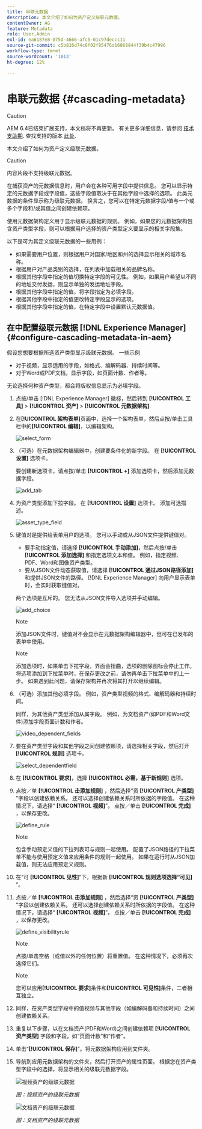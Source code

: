```yaml
---
title: 串联元数据
description: 本文介绍了如何为资产定义级联元数据。
contentOwner: AG
feature: Metadata
role: User,Admin
exl-id: ea6187e8-075d-4666-afc5-01c97deccc11
source-git-commit: c5b816d74c6f02f85476d16868844f39b4c47996
workflow-type: tm+mt
source-wordcount: '1013'
ht-degree: 12%

---
```


# 串联元数据 {#cascading-metadata}

>[!CAUTION]
>
>AEM 6.4已结束扩展支持，本文档将不再更新。 有关更多详细信息，请参阅 [技术支助期](https://helpx.adobe.com/cn/support/programs/eol-matrix.html). 查找支持的版本 [此处](https://experienceleague.adobe.com/docs/).

本文介绍了如何为资产定义级联元数据。

>[!CAUTION]
>
>内容片段不支持级联元数据。

在捕获资产的元数据信息时，用户会在各种可用字段中提供信息。 您可以显示特定的元数据字段或字段值，这些字段值取决于在其他字段中选择的选项。 此类元数据的条件显示称为级联元数据。 换言之，您可以在特定元数据字段/值与一个或多个字段和/或其值之间创建依赖项。

使用元数据架构定义用于显示级联元数据的规则。 例如，如果您的元数据架构包含资产类型字段，则可以根据用户选择的资产类型定义要显示的相关字段集。

以下是可为其定义级联元数据的一些用例：

* 如果需要用户位置，则根据用户对国家/地区和州的选择显示相关的城市名称。
* 根据用户对产品类别的选择，在列表中加载相关的品牌名称。
* 根据其他字段中指定的值切换特定字段的可见性。 例如，如果用户希望以不同的地址交付发运，则显示单独的发运地址字段。
* 根据其他字段中指定的值，将字段指定为必填字段。
* 根据其他字段中指定的值更改特定字段显示的选项。
* 根据其他字段中指定的值，在特定字段中设置默认元数据值。

## 在中配置级联元数据 [!DNL Experience Manager] {#configure-cascading-metadata-in-aem}

假设您想要根据所选资产类型显示级联元数据。 一些示例

* 对于视频，显示适用的字段，如格式、编解码器、持续时间等。
* 对于Word或PDF文档，显示字段，如页面计数、作者等。

无论选择何种资产类型，都会将版权信息显示为必填字段。

1. 点按/单击 [!DNL Experience Manager] 徽标，然后转到 **[!UICONTROL 工具]** > **[!UICONTROL 资产]** > **[!UICONTROL 元数据架构]**.
1. 在&#x200B;**[!UICONTROL 架构表单]**&#x200B;页面中，选择一个架构表单，然后点按/单击工具栏中的&#x200B;**[!UICONTROL 编辑]**，以编辑架构。

   ![select_form](assets/select_form.png)

1. （可选）在元数据架构编辑器中，创建要条件化的新字段。 在 **[!UICONTROL 设置]** 选项卡。

   要创建新选项卡，请点按/单击 **[!UICONTROL +]** 添加选项卡，然后添加元数据字段。

   ![add_tab](assets/add_tab.png)

1. 为资产类型添加下拉字段。 在 **[!UICONTROL 设置]** 选项卡。 添加可选描述。

   ![asset_type_field](assets/asset_type_field.png)

1. 键值对是提供给表单用户的选项。 您可以手动或从JSON文件提供键值对。

   * 要手动指定值，请选择 **[!UICONTROL 手动添加]**，然后点按/单击 **[!UICONTROL 添加选择]** 和指定选项文本和值。 例如，指定视频、PDF、Word和图像资产类型。
   * 要从JSON文件动态获取值，请选择 **[!UICONTROL 通过JSON路径添加]** 和提供JSON文件的路径。 [!DNL Experience Manager] 向用户显示表单时，会实时获取键值对。

   两个选项是互斥的。 您无法从JSON文件导入选项并手动编辑。

   ![add_choice](assets/add_choice.png)

   >[!NOTE]
   >
   >添加JSON文件时，键值对不会显示在元数据架构编辑器中，但可在已发布的表单中使用。

   >[!NOTE]
   >
   >添加选项时，如果单击下拉字段，界面会扭曲，选项的删除图标会停止工作。 将选项添加到下拉菜单时，在保存更改之前，请勿再单击下拉菜单中的上一步。 如果遇到此问题，请保存架构并再次将其打开以继续编辑。

1. （可选）添加其他必填字段。 例如，资产类型视频的格式、编解码器和持续时间。

   同样，为其他资产类型添加从属字段。 例如，为文档资产(如PDF和Word文件)添加字段页面计数和作者。

   ![video_dependent_fields](assets/video_dependent_fields.png)

1. 要在资产类型字段和其他字段之间创建依赖项，请选择相关字段，然后打开 **[!UICONTROL 规则]** 选项卡。

   ![select_dependentfield](assets/select_dependentfield.png)

1. 在 **[!UICONTROL 要求]**，选择 **[!UICONTROL 必需，基于新规则]** 选项。
1. 点按／单 **[!UICONTROL 击添加规则]** ，然后选择“资 **[!UICONTROL 产类型]** ”字段以创建依赖关系。 还可以选择创建依赖关系时所依据的字段值。 在这种情况下，请选择“ **[!UICONTROL 视频]**”。 点按／单击 **[!UICONTROL 完成]** ，以保存更改。

   ![define_rule](assets/define_rule.png)

   >[!NOTE]
   >
   >包含手动预定义值的下拉列表可与规则一起使用。 配置了JSON路径的下拉菜单不能与使用预定义值来应用条件的规则一起使用。 如果在运行时从JSON加载值，则无法应用预定义规则。

1. 在“可 **[!UICONTROL 见性]**”下，根据新 **[!UICONTROL 规则选项选择“可见]** ”。

1. 点按／单 **[!UICONTROL 击添加规则]** ，然后选择“资 **[!UICONTROL 产类型]** ”字段以创建依赖关系。 还可以选择创建依赖关系时所依据的字段值。 在这种情况下，请选择“ **[!UICONTROL 视频]**”。 点按／单击 **[!UICONTROL 完成]** ，以保存更改。

   ![define_visibilityrule](assets/define_visibilityrule.png)

   >[!NOTE]
   >
   >点按/单击空格（或值以外的任何位置）将重置值。 在这种情况下，必须再次选择它们。

   >[!NOTE]
   >
   >您可以应用&#x200B;**[!UICONTROL 要求]**&#x200B;条件和&#x200B;**[!UICONTROL 可见性]**&#x200B;条件，二者相互独立。

1. 同样，在资产类型字段中的值视频与其他字段（如编解码器和持续时间）之间创建依赖关系。
1. 重复以下步骤，以在文档资产(PDF和Word)之间创建依赖项 **[!UICONTROL 资产类型]** 字段和字段，如“页面计数”和“作者”。
1. 单击“**[!UICONTROL 保存]**”。将元数据架构应用到文件夹。

1. 导航到应用元数据架构的文件夹，然后打开资产的属性页面。 根据您在资产类型字段中的选择，将显示相关的级联元数据字段。

   ![视频资产的级联元数据](assets/video_asset.png)

   *图：视频资产的级联元数据*

   ![文档资产的级联元数据](assets/doc_type_fields.png)

   *图：文档资产的级联元数据*
